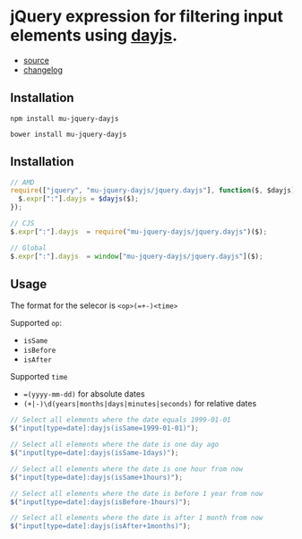 # jQuery expression for filtering input elements using [dayjs](https://www.npmjs.com/package/dayjs).

- [source](jquery.dayjs.js)
- [changelog](CHANGELOG.md)

## Installation

```
npm install mu-jquery-dayjs
```

```
bower install mu-jquery-dayjs
```

## Installation

```javascript
// AMD
require(["jquery", "mu-jquery-dayjs/jquery.dayjs"], function($, $dayjs) {
  $.expr[":"].dayjs = $dayjs($);
});

// CJS
$.expr[":"].dayjs  = require("mu-jquery-dayjs/jquery.dayjs")($);

// Global
$.expr[":"].dayjs  = window["mu-jquery-dayjs/jquery.dayjs"]($);
```

## Usage

The format for the selecor is `<op>(=+-)<time>`

Supported `op`:

- `isSame`
- `isBefore`
- `isAfter`

Supported `time`

- `=(yyyy-mm-dd)` for absolute dates
- `(+|-)\d(years|months|days|minutes|seconds)` for relative dates

```javascript
// Select all elements where the date equals 1999-01-01
$("input[type=date]:dayjs(isSame=1999-01-01)");
```

```javascript
// Select all elements where the date is one day ago
$("input[type=date]:dayjs(isSame-1days)");
```

```javascript
// Select all elements where the date is one hour from now
$("input[type=date]:dayjs(isSame+1hours)");
```

```javascript
// Select all elements where the date is before 1 year from now
$("input[type=date]:dayjs(isBefore-1hours)");
```

```javascript
// Select all elements where the date is after 1 month from now
$("input[type=date]:dayjs(isAfter+1months)");
```
